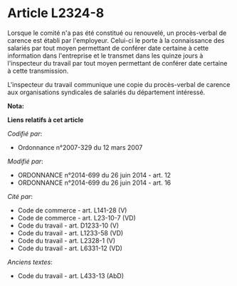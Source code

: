 # Article L2324-8

Lorsque le comité n'a pas été constitué ou renouvelé, un procès-verbal de carence est établi par l'employeur. Celui-ci le
porte à la connaissance des salariés par tout moyen permettant de conférer date certaine à cette information dans
l'entreprise et le transmet dans les quinze jours     à l'inspecteur du travail par tout moyen permettant de conférer date
certaine à cette transmission. 

L'inspecteur du travail communique une copie du procès-verbal de carence aux organisations syndicales de salariés du
département intéressé.

**Nota:**



**Liens relatifs à cet article**

_Codifié par_:

  - Ordonnance n°2007-329 du 12 mars 2007

_Modifié par_:

  - ORDONNANCE n°2014-699 du 26 juin 2014 - art. 12
  - ORDONNANCE n°2014-699 du 26 juin 2014 - art. 16

_Cité par_:

  - Code de commerce - art. L141-28 (V)
  - Code de commerce - art. L23-10-7 (VD)
  - Code du travail - art. D1233-10 (V)
  - Code du travail - art. L1233-58 (VD)
  - Code du travail - art. L2328-1 (V)
  - Code du travail - art. L6331-12 (VD)

_Anciens textes_:

  - Code du travail - art. L433-13 (AbD)
